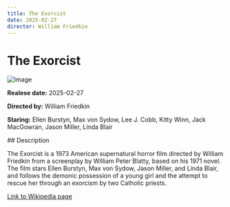 ```yaml
---
title: The Exorcist
date: 2025-02-27
director: William Friedkin
---
```


# The Exorcist
![Image](https://images.bauerhosting.com/empire/2023/10/The-Exorcist.jpg?auto=format&amp;w=1440&amp;q=80)

<p><strong>Realese date:</strong> 2025-02-27</p>
<p><strong>Directed by:</strong> William Friedkin</p>
<p><strong>Staring:</strong> Ellen Burstyn, Max von Sydow, Lee J. Cobb, Kitty Winn, Jack MacGowran, Jason Miller, Linda Blair</p>
## Description
<p>The Exorcist is a 1973 American supernatural horror film directed by William Friedkin from a screenplay by William Peter Blatty, based on his 1971 novel. The film stars Ellen Burstyn, Max von Sydow, Jason Miller, and Linda Blair, and follows the demonic possession of a young girl and the attempt to rescue her through an exorcism by two Catholic priests.</p>

<a href="https://en.wikipedia.org/wiki/The_Exorcist">Link to Wikipedia page</a>

